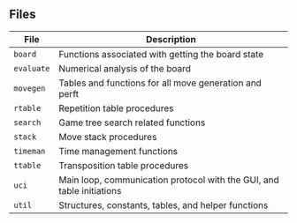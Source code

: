 ## Files

| File | Description |
| --- | --- |
| `board` | Functions associated with getting the board state |
| `evaluate` | Numerical analysis of the board |
| `movegen` | Tables and functions for all move generation and perft |
| `rtable` | Repetition table procedures |
| `search` | Game tree search related functions |
| `stack` | Move stack procedures |
| `timeman` | Time management functions |
| `ttable` | Transposition table procedures |
| `uci` | Main loop, communication protocol with the GUI, and table initiations |
| `util` | Structures, constants, tables, and helper functions |
